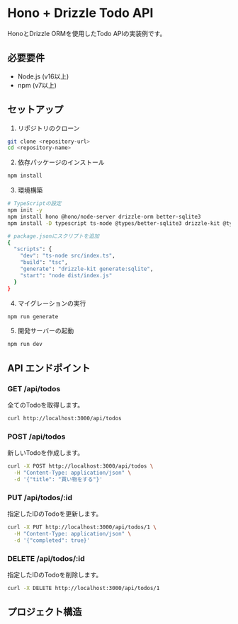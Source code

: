 # Hono + Drizzle Todo API

HonoとDrizzle ORMを使用したTodo APIの実装例です。

## 必要要件

- Node.js (v16以上)
- npm (v7以上)

## セットアップ

1. リポジトリのクローン
```bash
git clone <repository-url>
cd <repository-name>
```

2. 依存パッケージのインストール
```bash
npm install
```

3. 環境構築
```bash
# TypeScriptの設定
npm init -y
npm install hono @hono/node-server drizzle-orm better-sqlite3
npm install -D typescript ts-node @types/better-sqlite3 drizzle-kit @types/node

# package.jsonにスクリプトを追加
{
  "scripts": {
    "dev": "ts-node src/index.ts",
    "build": "tsc",
    "generate": "drizzle-kit generate:sqlite",
    "start": "node dist/index.js"
  }
}
```

4. マイグレーションの実行
```bash
npm run generate
```

5. 開発サーバーの起動
```bash
npm run dev
```

## API エンドポイント

### GET /api/todos
全てのTodoを取得します。

```bash
curl http://localhost:3000/api/todos
```

### POST /api/todos
新しいTodoを作成します。

```bash
curl -X POST http://localhost:3000/api/todos \
  -H "Content-Type: application/json" \
  -d '{"title": "買い物をする"}'
```

### PUT /api/todos/:id
指定したIDのTodoを更新します。

```bash
curl -X PUT http://localhost:3000/api/todos/1 \
  -H "Content-Type: application/json" \
  -d '{"completed": true}'
```

### DELETE /api/todos/:id
指定したIDのTodoを削除します。

```bash
curl -X DELETE http://localhost:3000/api/todos/1
```

## プロジェクト構造 